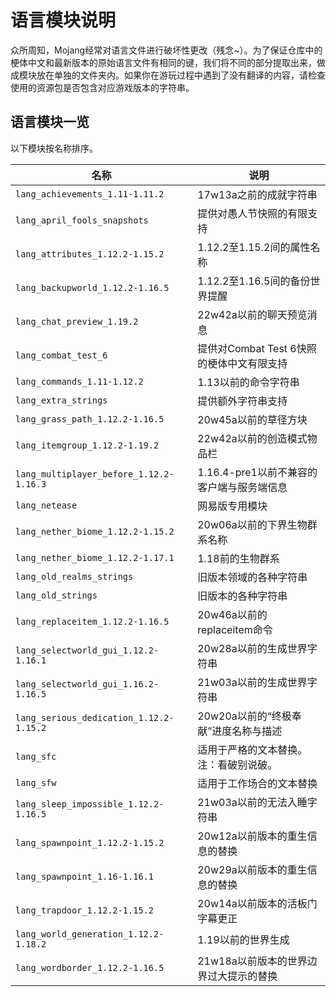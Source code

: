 # 语言模块说明

众所周知，Mojang经常对语言文件进行破坏性更改（残念~）。为了保证仓库中的梗体中文和最新版本的原始语言文件有相同的键，我们将不同的部分提取出来，做成模块放在单独的文件夹内。如果你在游玩过程中遇到了没有翻译的内容，请检查使用的资源包是否包含对应游戏版本的字符串。

## 语言模块一览

以下模块按名称排序。

| 名称 | 说明 |
| ---- | ---- |
| `lang_achievements_1.11-1.11.2` | 17w13a之前的成就字符串 |
| `lang_april_fools_snapshots` | 提供对愚人节快照的有限支持 |
| `lang_attributes_1.12.2-1.15.2` | 1.12.2至1.15.2间的属性名称 |
| `lang_backupworld_1.12.2-1.16.5` | 1.12.2至1.16.5间的备份世界提醒 |
| `lang_chat_preview_1.19.2` | 22w42a以前的聊天预览消息 |
| `lang_combat_test_6` | 提供对Combat Test 6快照的梗体中文有限支持 |
| `lang_commands_1.11-1.12.2` | 1.13以前的命令字符串 |
| `lang_extra_strings`| 提供额外字符串支持 |
| `lang_grass_path_1.12.2-1.16.5` | 20w45a以前的草径方块 |
| `lang_itemgroup_1.12.2-1.19.2` | 22w42a以前的创造模式物品栏 |
| `lang_multiplayer_before_1.12.2-1.16.3` | 1.16.4-pre1以前不兼容的客户端与服务端信息 |
| `lang_netease` | 网易版专用模块 |
| `lang_nether_biome_1.12.2-1.15.2` | 20w06a以前的下界生物群系名称 |
| `lang_nether_biome_1.12.2-1.17.1` | 1.18前的生物群系 |
| `lang_old_realms_strings` | 旧版本领域的各种字符串 |
| `lang_old_strings` | 旧版本的各种字符串 |
| `lang_replaceitem_1.12.2-1.16.5` | 20w46a以前的replaceitem命令 |
| `lang_selectworld_gui_1.12.2-1.16.1` | 20w28a以前的生成世界字符串 |
| `lang_selectworld_gui_1.16.2-1.16.5` | 21w03a以前的生成世界字符串 |
| `lang_serious_dedication_1.12.2-1.15.2` | 20w20a以前的“终极奉献”进度名称与描述 |
| `lang_sfc` | 适用于严格的文本替换。注：看破别说破。 |
| `lang_sfw` | 适用于工作场合的文本替换 |
| `lang_sleep_impossible_1.12.2-1.16.5` | 21w03a以前的无法入睡字符串 |
| `lang_spawnpoint_1.12.2-1.15.2` | 20w12a以前版本的重生信息的替换 |
| `lang_spawnpoint_1.16-1.16.1` | 20w29a以前版本的重生信息的替换 |
| `lang_trapdoor_1.12.2-1.15.2` | 20w14a以前版本的活板门字幕更正 |
| `lang_world_generation_1.12.2-1.18.2` | 1.19以前的世界生成 |
| `lang_wordborder_1.12.2-1.16.5` | 21w18a以前版本的世界边界过大提示的替换 |